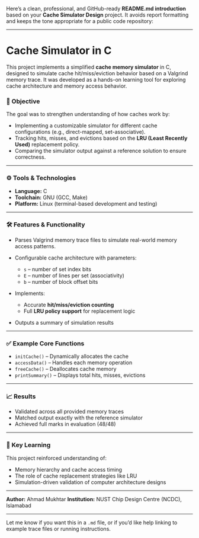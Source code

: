 Here’s a clean, professional, and GitHub-ready **README.md introduction** based on your **Cache Simulator Design** project. It avoids report formatting and keeps the tone appropriate for a public code repository:

---

# Cache Simulator in C

This project implements a simplified **cache memory simulator** in C, designed to simulate cache hit/miss/eviction behavior based on a Valgrind memory trace. It was developed as a hands-on learning tool for exploring cache architecture and memory access behavior.

### 🎯 Objective

The goal was to strengthen understanding of how caches work by:

* Implementing a customizable simulator for different cache configurations (e.g., direct-mapped, set-associative).
* Tracking hits, misses, and evictions based on the **LRU (Least Recently Used)** replacement policy.
* Comparing the simulator output against a reference solution to ensure correctness.

---

### ⚙️ Tools & Technologies

* **Language:** C
* **Toolchain:** GNU (GCC, Make)
* **Platform:** Linux (terminal-based development and testing)

---

### 🛠️ Features & Functionality

* Parses Valgrind memory trace files to simulate real-world memory access patterns.
* Configurable cache architecture with parameters:

  * `s` – number of set index bits
  * `E` – number of lines per set (associativity)
  * `b` – number of block offset bits
* Implements:

  * Accurate **hit/miss/eviction counting**
  * Full **LRU policy support** for replacement logic
* Outputs a summary of simulation results

---

### ✅ Example Core Functions

* `initCache()` – Dynamically allocates the cache
* `accessData()` – Handles each memory operation
* `freeCache()` – Deallocates cache memory
* `printSummary()` – Displays total hits, misses, evictions

---

### 📈 Results

* Validated across all provided memory traces
* Matched output exactly with the reference simulator
* Achieved full marks in evaluation (48/48)

---

### 🧠 Key Learning

This project reinforced understanding of:

* Memory hierarchy and cache access timing
* The role of cache replacement strategies like LRU
* Simulation-driven validation of computer architecture designs

---

**Author:** Ahmad Mukhtar
**Institution:** NUST Chip Design Centre (NCDC), Islamabad

---

Let me know if you want this in a `.md` file, or if you’d like help linking to example trace files or running instructions.
